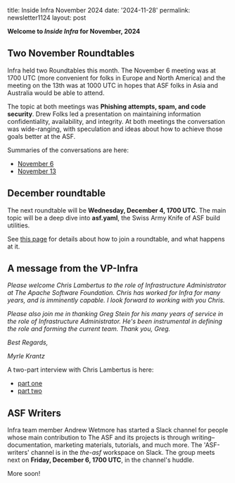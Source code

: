 title: Inside Infra November 2024 
date: '2024-11-28' 
permalink: newsletter1124 layout: post

**Welcome to *Inside Infra* for November, 2024**

## Two November Roundtables

Infra held two Roundtables this month. The November 6 meeting was at 1700 UTC (more convenient for folks in Europe and North America) and the meeting on the 13th was at 1000 UTC in hopes that ASF folks in Asia and Australia would be able to attend.

The topic at both meetings was **Phishing attempts, spam, and code security**. Drew Folks led a presentation on maintaining information confidentiality, availability, and integrity. At both meetings the conversation was wide-ranging, with speculation and ideas about how to achieve those goals better at the ASF.

Summaries of the conversations are here:

  - <a href="https://cwiki.apache.org/confluence/display/INFRA/Infra+Roundtable+2024-11-06+1700UTC" target="_blank">November 6</a>
  - <a href="https://cwiki.apache.org/confluence/display/INFRA/Infra+Roundtable+2024-11-13+1000UTC" target="_blank">November 13</a>

## December roundtable

The next roundtable will be **Wednesday, December 4, 1700 UTC**. The main topic will be a deep dive into **asf.yaml**, the Swiss Army Knife of ASF build utilities.

See <a href="https://infra.apache.org/roundtable.html" target="_blank">this page</a> for details about how to join a roundtable, and what happens at it. 

## A message from the VP-Infra

_Please welcome Chris Lambertus to the role of Infrastructure Administrator at The Apache Software Foundation. Chris has worked for Infra for many years, and is imminently capable. I look forward to working with you Chris._

_Please also join me in thanking Greg Stein for his many years of service in the role of Infrastructure Administrator. He's been instrumental in defining the role and forming the current team. Thank you, Greg._

_Best Regards,_

_Myrle Krantz_

A two-part interview with Chris Lambertus is here:

  - <a href="https://news.apache.org/foundation/entry/inside-infra-chris-lambertus-part" target="_blank">part one</a>
  - <a href="https://news.apache.org/foundation/entry/inside-infra-chris-lambertus-part1" target="_blank">part two</a>

## ASF Writers

Infra team member Andrew Wetmore has started a Slack channel for people whose main contribution to The ASF and its projects is through writing–documentation, marketing materials, tutorials, and much more. The 'ASF-writers' channel is in the _the-asf_ workspace on Slack. The group meets next on **Friday, December 6, 1700 UTC**, in the channel's huddle.

More soon!
